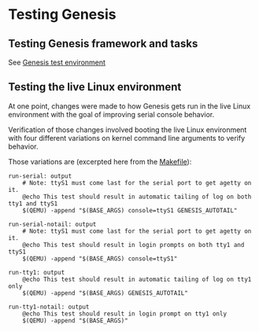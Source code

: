 # Testing Genesis

## Testing Genesis framework and tasks

See [Genesis test environment](testenv/)

## Testing the live Linux environment

At one point, changes were made to how Genesis gets run in the live Linux
environment with the goal of improving serial console behavior.

Verification of those changes involved booting the live Linux environment with
four different variations on kernel command line arguments to verify behavior.

Those variations are (excerpted here from the [Makefile](Makefile)):
```make
run-serial: output
	# Note: ttyS1 must come last for the serial port to get agetty on it.
	@echo This test should result in automatic tailing of log on both tty1 and ttyS1
	$(QEMU) -append "$(BASE_ARGS) console=ttyS1 GENESIS_AUTOTAIL"

run-serial-notail: output
	# Note: ttyS1 must come last for the serial port to get agetty on it.
	@echo This test should result in login prompts on both tty1 and ttyS1
	$(QEMU) -append "$(BASE_ARGS) console=ttyS1"

run-tty1: output
	@echo This test should result in automatic tailing of log on tty1 only
	$(QEMU) -append "$(BASE_ARGS) GENESIS_AUTOTAIL"

run-tty1-notail: output
	@echo This test should result in login prompt on tty1 only
	$(QEMU) -append "$(BASE_ARGS)"
```
